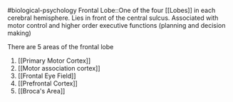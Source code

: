 #biological-psychology 
Frontal Lobe::One of the four [[Lobes]] in each cerebral hemisphere. Lies in front of the central sulcus. Associated with motor control and higher order executive functions (planning and decision making)

There are 5 areas of the frontal lobe
1. [[Primary Motor Cortex]]
2. [[Motor association cortex]]
3. [[Frontal Eye Field]]
4. [[Prefrontal Cortex]]
5. [[Broca's Area]]